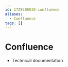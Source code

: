 ```yaml
---
id: 1728506930-confluence
aliases:
  - Confluence
tags: []
---
```


# Confluence

- Technical documentation
